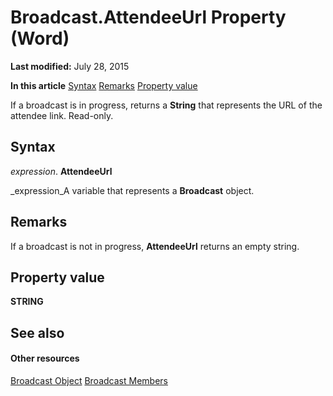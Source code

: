 
# Broadcast.AttendeeUrl Property (Word)

 **Last modified:** July 28, 2015

 **In this article**
 [Syntax](#sectionSection0)
 [Remarks](#sectionSection1)
 [Property value](#sectionSection2)


If a broadcast is in progress, returns a  **String** that represents the URL of the attendee link. Read-only.


## Syntax
<a name="sectionSection0"> </a>

 _expression_. **AttendeeUrl**

 _expression_A variable that represents a  **Broadcast** object.


## Remarks
<a name="sectionSection1"> </a>

If a broadcast is not in progress,  **AttendeeUrl** returns an empty string.


## Property value
<a name="sectionSection2"> </a>

 **STRING**


## See also
<a name="sectionSection2"> </a>


#### Other resources


 [Broadcast Object](47a77749-ef18-d38a-af24-03f32c9e1151.md)
 [Broadcast Members](936c0328-6b7d-b886-c9c8-e942455c5081.md)
